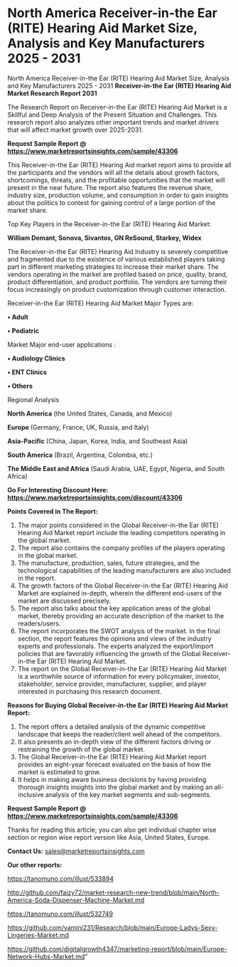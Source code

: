 # North America Receiver-in-the Ear (RITE) Hearing Aid Market Size, Analysis and Key Manufacturers 2025 - 2031
North America Receiver-in-the Ear (RITE) Hearing Aid Market Size, Analysis and Key Manufacturers 2025 - 2031
<strong>Receiver-in-the Ear (RITE) Hearing Aid Market Research Report 2031</strong>

The Research Report on Receiver-in-the Ear (RITE) Hearing Aid Market is a Skillful and Deep Analysis of the Present Situation and Challenges. This research report also analyzes other important trends and market drivers that will affect market growth over 2025-2031.

<strong>Request Sample Report @ <a href=https://www.marketreportsinsights.com/sample/43306>https://www.marketreportsinsights.com/sample/43306</a></strong>

This Receiver-in-the Ear (RITE) Hearing Aid market report aims to provide all the participants and the vendors will all the details about growth factors, shortcomings, threats, and the profitable opportunities that the market will present in the near future. The report also features the revenue share, industry size, production volume, and consumption in order to gain insights about the politics to contest for gaining control of a large portion of the market share.

Top Key Players in the Receiver-in-the Ear (RITE) Hearing Aid Market:

<strong>William Demant, Sonova, Sivantos, GN ReSound, Starkey, Widex</strong>

The Receiver-in-the Ear (RITE) Hearing Aid Industry is severely competitive and fragmented due to the existence of various established players taking part in different marketing strategies to increase their market share. The vendors operating in the market are profiled based on price, quality, brand, product differentiation, and product portfolio. The vendors are turning their focus increasingly on product customization through customer interaction.

Receiver-in-the Ear (RITE) Hearing Aid Market Major Types are:

<strong>•  Adult

•  Pediatric</strong>

Market Major end-user applications :

<strong>•  Audiology Clinics

•  ENT Clinics

•  Others</strong>

Regional Analysis

</u><strong><b>North America</b></strong> (the United States, Canada, and Mexico)

<strong><b>Europe </b></strong>(Germany, France, UK, Russia, and Italy)

<strong><b>Asia-Pacific</b></strong> (China, Japan, Korea, India, and Southeast Asia)

<strong><b>South America</b></strong> (Brazil, Argentina, Colombia, etc.)

<strong><b>The Middle East and Africa</b></strong> (Saudi Arabia, UAE, Egypt, Nigeria, and South Africa)

<strong>Go For Interesting Discount Here: <a href=https://www.marketreportsinsights.com/discount/43306>https://www.marketreportsinsights.com/discount/43306</a></strong>

<strong>Points Covered in The Report:</strong>
<ol>
  <li>The major points considered in the Global Receiver-in-the Ear (RITE) Hearing Aid Market report include the leading competitors operating in the global market.</li>
  <li>The report also contains the company profiles of the players operating in the global market.</li>
  <li>The manufacture, production, sales, future strategies, and the technological capabilities of the leading manufacturers are also included in the report.</li>
  <li>The growth factors of the Global Receiver-in-the Ear (RITE) Hearing Aid Market are explained in-depth, wherein the different end-users of the market are discussed precisely.</li>
  <li>The report also talks about the key application areas of the global market, thereby providing an accurate description of the market to the readers/users.</li>
  <li>The report incorporates the SWOT analysis of the market. In the final section, the report features the opinions and views of the industry experts and professionals. The experts analyzed the export/import policies that are favorably influencing the growth of the Global Receiver-in-the Ear (RITE) Hearing Aid Market.</li>
  <li>The report on the Global Receiver-in-the Ear (RITE) Hearing Aid Market is a worthwhile source of information for every policymaker, investor, stakeholder, service provider, manufacturer, supplier, and player interested in purchasing this research document.</li>
</ol>
<strong>Reasons for Buying Global Receiver-in-the Ear (RITE) Hearing Aid Market Report:</strong>

<ol>
  <li>The report offers a detailed analysis of the dynamic competitive landscape that keeps the reader/client well ahead of the competitors.</li>
  <li>It also presents an in-depth view of the different factors driving or restraining the growth of the global market.</li>
  <li>The Global Receiver-in-the Ear (RITE) Hearing Aid Market report provides an eight-year forecast evaluated on the basis of how the market is estimated to grow.</li>
  <li>It helps in making aware business decisions by having providing thorough insights insights into the global market and by making an all-inclusive analysis of the key market segments and sub-segments.</li>
</ol>
<strong>Request Sample Report @ <a href=https://www.marketreportsinsights.com/sample/43306>https://www.marketreportsinsights.com/sample/43306</a></strong>


Thanks for reading this article; you can also get individual chapter wise section or region wise report version like Asia, United States, Europe.

<strong>Contact Us:</strong>
sales@marketreportsinsights.com

<strong>Our other reports:</strong>

<a href=https://tanomuno.com/illust/533894>https://tanomuno.com/illust/533894</a>

<a href=http://github.com/faizy72/market-research-new-trend/blob/main/North-America-Soda-Dispenser-Machine-Market.md>http://github.com/faizy72/market-research-new-trend/blob/main/North-America-Soda-Dispenser-Machine-Market.md</a>

<a href=https://tanomuno.com/illust/532749>https://tanomuno.com/illust/532749</a>

<a href=https://github.com/yamini231/Research/blob/main/Europe-Ladys-Sexy-Lingeries-Market.md>https://github.com/yamini231/Research/blob/main/Europe-Ladys-Sexy-Lingeries-Market.md</a>

<a href=https://github.com/digitalgrowth4347/marketing-report/blob/main/Europe-Network-Hubs-Market.md>https://github.com/digitalgrowth4347/marketing-report/blob/main/Europe-Network-Hubs-Market.md</a>"
